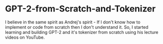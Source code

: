 # GPT-2-from-Scratch-and-Tokenizer

I believe in the same spirit as Andrej's spirit - If I don't know how to implement or code from scratch then I don't understand it. So, I started learning and building GPT-2 and it's tokenizer from scratch using his lecture videos on YouTube.
